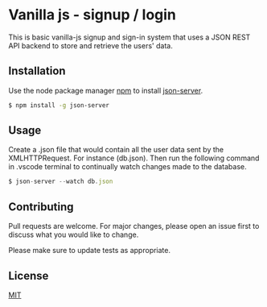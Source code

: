 # Vanilla js - signup / login

This is basic vanilla-js signup and sign-in system that uses a JSON REST API backend to store and retrieve the users' data.

## Installation

Use the node package manager [npm](https://nodejs.org/en/download/) to install [json-server](https://github.com/typicode/json-server).

```bash
$ npm install -g json-server
```

## Usage
Create a <filename>.json file that would contain all the user data sent by the XMLHTTPRequest. For instance (db.json). Then run the following command in .vscode terminal to continually watch changes made to the database.

```javascript
$ json-server --watch db.json
```


## Contributing
Pull requests are welcome. For major changes, please open an issue first to discuss what you would like to change.

Please make sure to update tests as appropriate.

## License
[MIT](https://choosealicense.com/licenses/mit/)